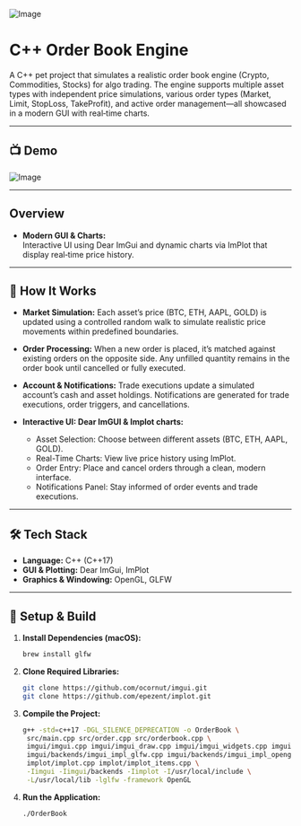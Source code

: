 ![Image](https://github.com/user-attachments/assets/4d989fb2-6da7-4737-b9e9-501886684796)

# C++ Order Book Engine

A C++ pet project that simulates a realistic order book engine (Crypto, Commodities, Stocks) for algo trading. The engine supports multiple asset types with independent price simulations, various order types (Market, Limit, StopLoss, TakeProfit), and active order management—all showcased in a modern GUI with real‑time charts.

---

## 📺 Demo
![Image](https://github.com/user-attachments/assets/8f18b1b9-9447-49e8-afe2-45fead63bd54)

---

## Overview

- **Modern GUI & Charts:**  
  Interactive UI using Dear ImGui and dynamic charts via ImPlot that display real‑time price history.

---

## 📌 How It Works
- **Market Simulation:**
  Each asset’s price (BTC, ETH, AAPL, GOLD) is updated using a controlled random walk to simulate realistic price movements within predefined boundaries.

- **Order Processing:**
  When a new order is placed, it’s matched against existing orders on the opposite side. Any unfilled quantity remains in the order book until cancelled or fully executed.

- **Account & Notifications:**
Trade executions update a simulated account’s cash and asset holdings. Notifications are generated for trade executions, order triggers, and cancellations.

- **Interactive UI: Dear ImGUI & Implot charts:**

  - Asset Selection: Choose between different assets (BTC, ETH, AAPL, GOLD).
  - Real-Time Charts: View live price history using ImPlot.
  - Order Entry: Place and cancel orders through a clean, modern interface.
  - Notifications Panel: Stay informed of order events and trade executions.

---

## 🛠️ Tech Stack

- **Language:** C++ (C++17)
- **GUI & Plotting:** Dear ImGui, ImPlot
- **Graphics & Windowing:** OpenGL, GLFW

---

## 🔧 Setup & Build

1. **Install Dependencies (macOS):**
   ```bash
   brew install glfw
   ```
2. **Clone Required Libraries:**
   ```bash
   git clone https://github.com/ocornut/imgui.git
   git clone https://github.com/epezent/implot.git
   ```
3. **Compile the Project:**
   ```bash
   g++ -std=c++17 -DGL_SILENCE_DEPRECATION -o OrderBook \
    src/main.cpp src/order.cpp src/orderbook.cpp \
    imgui/imgui.cpp imgui/imgui_draw.cpp imgui/imgui_widgets.cpp imgui/imgui_tables.cpp \
    imgui/backends/imgui_impl_glfw.cpp imgui/backends/imgui_impl_opengl3.cpp \
    implot/implot.cpp implot/implot_items.cpp \
    -Iimgui -Iimgui/backends -Iimplot -I/usr/local/include \
    -L/usr/local/lib -lglfw -framework OpenGL
   ```
4. **Run the Application:**
   ```bash
   ./OrderBook
   ```

